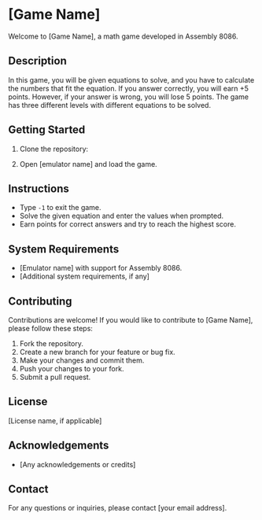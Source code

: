 # [Game Name]

Welcome to [Game Name], a math game developed in Assembly 8086.

## Description
In this game, you will be given equations to solve, and you have to calculate the numbers that fit the equation. If you answer correctly, you will earn +5 points. However, if your answer is wrong, you will lose 5 points. The game has three different levels with different equations to be solved.

## Getting Started
1. Clone the repository:

2. Open [emulator name] and load the game.

## Instructions
- Type `-1` to exit the game.
- Solve the given equation and enter the values when prompted.
- Earn points for correct answers and try to reach the highest score.

## System Requirements
- [Emulator name] with support for Assembly 8086.
- [Additional system requirements, if any]

## Contributing
Contributions are welcome! If you would like to contribute to [Game Name], please follow these steps:
1. Fork the repository.
2. Create a new branch for your feature or bug fix.
3. Make your changes and commit them.
4. Push your changes to your fork.
5. Submit a pull request.

## License
[License name, if applicable]

## Acknowledgements
- [Any acknowledgements or credits]

## Contact
For any questions or inquiries, please contact [your email address].

